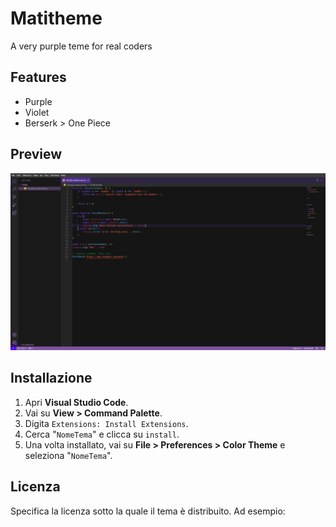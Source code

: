# Matitheme

A very purple teme for real coders

## Features

- Purple
- Violet
- Berserk > One Piece

## Preview

![Theme preview](./preview.jpg)

## Installazione

1. Apri **Visual Studio Code**.
2. Vai su **View > Command Palette**.
3. Digita `Extensions: Install Extensions`.
4. Cerca "`NomeTema`" e clicca su `install`.
5. Una volta installato, vai su **File > Preferences > Color Theme** e seleziona "`NomeTema`".

## Licenza

Specifica la licenza sotto la quale il tema è distribuito. Ad esempio:

